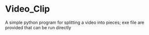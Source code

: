 # Video_Clip
A simple python program for splitting a video into pieces; exe file are provided that can be run directly
